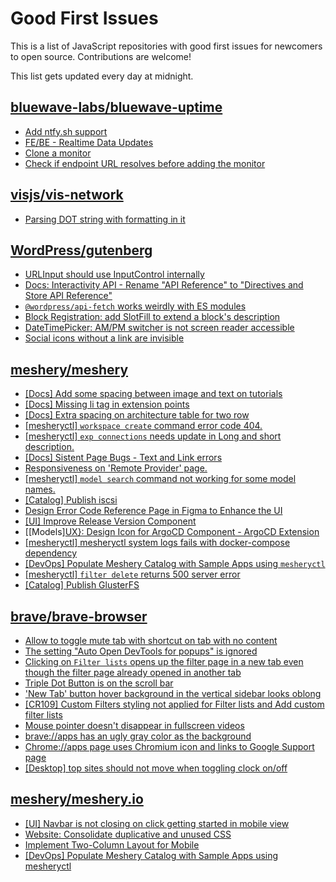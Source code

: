 # Good First Issues

This is a list of JavaScript repositories with good first issues for newcomers to open source. Contributions are welcome!

This list gets updated every day at midnight.

## [bluewave-labs/bluewave-uptime](https://github.com/bluewave-labs/bluewave-uptime)

- [Add ntfy.sh support ](https://github.com/bluewave-labs/bluewave-uptime/issues/702)
- [FE/BE - Realtime Data Updates](https://github.com/bluewave-labs/bluewave-uptime/issues/646)
- [Clone a monitor](https://github.com/bluewave-labs/bluewave-uptime/issues/512)
- [Check if endpoint URL resolves before adding the monitor](https://github.com/bluewave-labs/bluewave-uptime/issues/513)

## [visjs/vis-network](https://github.com/visjs/vis-network)

- [Parsing DOT string with formatting in it](https://github.com/visjs/vis-network/issues/505)

## [WordPress/gutenberg](https://github.com/WordPress/gutenberg)

- [URLInput should use InputControl internally](https://github.com/WordPress/gutenberg/issues/64709)
- [Docs: Interactivity API - Rename "API Reference" to "Directives and Store API Reference"](https://github.com/WordPress/gutenberg/issues/61207)
- [`@wordpress/api-fetch` works weirdly with ES modules](https://github.com/WordPress/gutenberg/issues/59087)
- [Block Registration: add SlotFill to extend a block's description](https://github.com/WordPress/gutenberg/issues/49887)
- [DateTimePicker: AM/PM switcher is not screen reader accessible](https://github.com/WordPress/gutenberg/issues/61163)
- [Social icons without a link are invisible](https://github.com/WordPress/gutenberg/issues/55543)

## [meshery/meshery](https://github.com/meshery/meshery)

- [[Docs] Add some spacing between image and text on tutorials](https://github.com/meshery/meshery/issues/11783)
- [[Docs] Missing li tag in extension points](https://github.com/meshery/meshery/issues/11782)
- [[Docs] Extra spacing on architecture table for two row](https://github.com/meshery/meshery/issues/11781)
- [[mesheryctl] `workspace create` command error code 404.](https://github.com/meshery/meshery/issues/11312)
- [[mesheryctl] `exp connections` needs update in Long and short description.](https://github.com/meshery/meshery/issues/11311)
- [[Docs] Sistent Page Bugs - Text and Link errors](https://github.com/meshery/meshery/issues/11553)
- [Responsiveness on 'Remote Provider' page.](https://github.com/meshery/meshery/issues/10743)
- [[mesheryctl] `model search` command not working for some model names.](https://github.com/meshery/meshery/issues/11319)
- [[Catalog] Publish iscsi](https://github.com/meshery/meshery/issues/9287)
- [Design Error Code Reference Page in Figma to Enhance the UI ](https://github.com/meshery/meshery/issues/8995)
- [[UI] Improve Release Version Component](https://github.com/meshery/meshery/issues/9569)
- [[Models][UX}: Design Icon for ArgoCD Component - ArgoCD Extension](https://github.com/meshery/meshery/issues/10290)
- [[mesheryctl] mesheryctl system logs fails with docker-compose dependency](https://github.com/meshery/meshery/issues/10777)
- [[DevOps] Populate Meshery Catalog with Sample Apps using `mesheryctl`](https://github.com/meshery/meshery/issues/10458)
- [[mesheryctl] `filter delete` returns 500 server error](https://github.com/meshery/meshery/issues/11318)
- [[Catalog] Publish GlusterFS](https://github.com/meshery/meshery/issues/9286)

## [brave/brave-browser](https://github.com/brave/brave-browser)

- [Allow to toggle mute tab with shortcut on tab with no content](https://github.com/brave/brave-browser/issues/40016)
- [The setting "Auto Open DevTools for popups" is ignored](https://github.com/brave/brave-browser/issues/39597)
- [Clicking on `Filter lists` opens up the filter page in a new tab even though the filter page already opened in another tab](https://github.com/brave/brave-browser/issues/24120)
- [Triple Dot Button is on the  scroll bar ](https://github.com/brave/brave-browser/issues/36298)
- ['New Tab' button hover background in the vertical sidebar looks oblong](https://github.com/brave/brave-browser/issues/40323)
- [[CR109] Custom Filters styling not applied for Filter lists and Add custom filter lists](https://github.com/brave/brave-browser/issues/27647)
- [Mouse pointer doesn't disappear in fullscreen videos](https://github.com/brave/brave-browser/issues/17292)
- [brave://apps has an ugly gray color as the background](https://github.com/brave/brave-browser/issues/25736)
- [Chrome://apps page uses Chromium icon and links to Google Support page](https://github.com/brave/brave-browser/issues/38755)
- [[Desktop] top sites should not move when toggling clock on/off](https://github.com/brave/brave-browser/issues/11484)

## [meshery/meshery.io](https://github.com/meshery/meshery.io)

- [[UI] Navbar is not closing on click getting started in mobile view](https://github.com/meshery/meshery.io/issues/1888)
- [Website: Consolidate duplicative and unused CSS](https://github.com/meshery/meshery.io/issues/896)
- [Implement Two-Column Layout for Mobile](https://github.com/meshery/meshery.io/issues/1827)
- [[DevOps] Populate Meshery Catalog with Sample Apps using mesheryctl](https://github.com/meshery/meshery.io/issues/1650)

